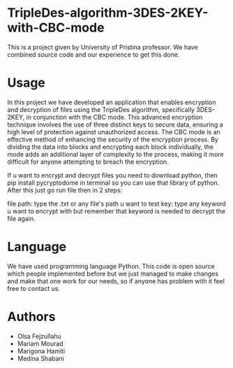 # TripleDes-algorithm-3DES-2KEY-with-CBC-mode
This is a project given by University of Pristina professor. We have combined source code and our experience to get this done. 

# Usage
In this project we have developed an application that enables encryption and decryption of files using the TripleDes algorithm, specifically 3DES-2KEY, in conjunction with the CBC mode. This advanced encryption technique involves the use of three distinct keys to secure data, ensuring a high level of protection against unauthorized access.
The CBC mode is an effective method of enhancing the security of the encryption process. By dividing the data into blocks and encrypting each block individually, the mode adds an additional layer of complexity to the process, making it more difficult for anyone attempting to breach the encryption.

If u want to encrypt and decrypt files you need to download python, then pip install pycryptodome in terminal so you can use that library of python. After this just go run file then in 2 steps:

file path: type the .txt or any file's path u want to test
key: type any keyword u want to encrypt with but remember that keyword is needed to decrypt the file again.


# Language
We have used programming language Python. This code is open source which people implemented before but we just managed to make changes and make that one work for our needs, so if anyone has problem with it feel free to contact us.

# Authors
* Olsa Fejzullahu
* Mariam Mourad
* Marigona Hamiti
* Medina Shabani
